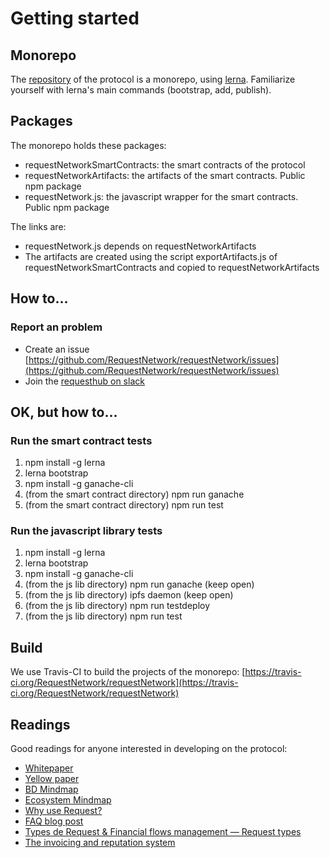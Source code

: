 # Getting started

## Monorepo

The [repository](https://github.com/RequestNetwork/requestNetwork) of the protocol is a monorepo, using [lerna](https://github.com/lerna/lerna). Familiarize yourself with lerna's main commands \(bootstrap, add, publish\).

## Packages

The monorepo holds these packages:

* requestNetworkSmartContracts: the smart contracts of the protocol
* requestNetworkArtifacts: the artifacts of the smart contracts. Public npm package
* requestNetwork.js: the javascript wrapper for the smart contracts. Public npm package

The links are:

* requestNetwork.js depends on requestNetworkArtifacts
* The artifacts are created using the script exportArtifacts.js of requestNetworkSmartContracts and copied to requestNetworkArtifacts

## How to...

### Report an problem

* Create an issue [https://github.com/RequestNetwork/requestNetwork/issues](https://github.com/RequestNetwork/requestNetwork/issues)
* Join the [requesthub on slack](https://join.slack.com/t/requesthub/shared_invite/enQtMjkwNDQwMzUwMjI3LWNlYTlmODViMmE3MzY0MWFiMTUzYmNiMWEyZmNiNWZhMjM3MTEzN2JkZTMxN2FhN2NmODFkNmU5MDBmOTUwMjA)

## OK, but how to...

### Run the smart contract tests

1. npm install -g lerna
2. lerna bootstrap
3. npm install -g ganache-cli
4. \(from the smart contract directory\) npm run ganache
5. \(from the smart contract directory\) npm run test

### Run the javascript library tests

1. npm install -g lerna
2. lerna bootstrap
3. npm install -g ganache-cli
4. \(from the js lib directory\) npm run ganache \(keep open\)
5. \(from the js lib directory\) ipfs daemon \(keep open\)
6. \(from the js lib directory\) npm run testdeploy
7. \(from the js lib directory\) npm run test

## Build

We use Travis-CI to build the projects of the monorepo: [https://travis-ci.org/RequestNetwork/requestNetwork](https://travis-ci.org/RequestNetwork/requestNetwork)

## Readings

Good readings for anyone interested in developing on the protocol:

* [Whitepaper](https://request.network/assets/pdf/request_whitepaper.pdf)
* [Yellow paper](https://request.network/assets/pdf/request_yellowpaper_smart_audits.pdf)
* [BD Mindmap](https://www.mindmeister.com/1015399217?t=K66qE27OV5)
* [Ecosystem Mindmap](https://www.mindmeister.com/991002501?t=R1iofDilV0)
* [Why use Request?](https://blog.request.network/why-use-request-b28c3e788261)
* [FAQ blog post](https://blog.request.network/colossuss-frequently-asked-questions-faq-c086231b88fa)
* [Types de Request & Financial flows management — Request types](https://blog.request.network/request-network-project-update-december-8th-2017-financial-flows-management-request-colossus-ef62fed295c0)
* [The invoicing and reputation system](https://blog.request.network/the-invoicing-reputation-system-by-request-network-977831469cdc)



